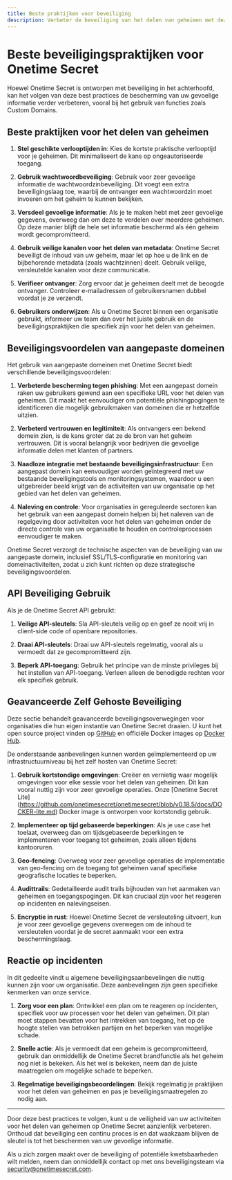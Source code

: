 ```yaml
---
title: Beste praktijken voor beveiliging
description: Verbeter de beveiliging van het delen van geheimen met deze best practices die specifiek zijn voor Onetime Secret, inclusief de beveiligingsvoordelen van aangepaste domeinen.
---
```


# Beste beveiligingspraktijken voor Onetime Secret

Hoewel Onetime Secret is ontworpen met beveiliging in het achterhoofd, kan het volgen van deze best practices de bescherming van uw gevoelige informatie verder verbeteren, vooral bij het gebruik van functies zoals Custom Domains.

## Beste praktijken voor het delen van geheimen

1. **Stel geschikte verlooptijden in**: Kies de kortste praktische verlooptijd voor je geheimen. Dit minimaliseert de kans op ongeautoriseerde toegang.

2. **Gebruik wachtwoordbeveiliging**: Gebruik voor zeer gevoelige informatie de wachtwoordzinbeveiliging. Dit voegt een extra beveiligingslaag toe, waarbij de ontvanger een wachtwoordzin moet invoeren om het geheim te kunnen bekijken.

3. **Versdeel gevoelige informatie**: Als je te maken hebt met zeer gevoelige gegevens, overweeg dan om deze te verdelen over meerdere geheimen. Op deze manier blijft de hele set informatie beschermd als één geheim wordt gecompromitteerd.

4. **Gebruik veilige kanalen voor het delen van metadata**: Onetime Secret beveiligt de inhoud van uw geheim, maar let op hoe u de link en de bijbehorende metadata (zoals wachtzinnen) deelt. Gebruik veilige, versleutelde kanalen voor deze communicatie.

5. **Verifieer ontvanger**: Zorg ervoor dat je geheimen deelt met de beoogde ontvanger. Controleer e-mailadressen of gebruikersnamen dubbel voordat je ze verzendt.

6. **Gebruikers onderwijzen**: Als u Onetime Secret binnen een organisatie gebruikt, informeer uw team dan over het juiste gebruik en de beveiligingspraktijken die specifiek zijn voor het delen van geheimen.

## Beveiligingsvoordelen van aangepaste domeinen

Het gebruik van aangepaste domeinen met Onetime Secret biedt verschillende beveiligingsvoordelen:

1. **Verbeterde bescherming tegen phishing**: Met een aangepast domein raken uw gebruikers gewend aan een specifieke URL voor het delen van geheimen. Dit maakt het eenvoudiger om potentiële phishingpogingen te identificeren die mogelijk gebruikmaken van domeinen die er hetzelfde uitzien.

2. **Verbeterd vertrouwen en legitimiteit**: Als ontvangers een bekend domein zien, is de kans groter dat ze de bron van het geheim vertrouwen. Dit is vooral belangrijk voor bedrijven die gevoelige informatie delen met klanten of partners.

3. **Naadloze integratie met bestaande beveiligingsinfrastructuur**: Een aangepast domein kan eenvoudiger worden geïntegreerd met uw bestaande beveiligingstools en monitoringsystemen, waardoor u een uitgebreider beeld krijgt van de activiteiten van uw organisatie op het gebied van het delen van geheimen.

4. **Naleving en controle**: Voor organisaties in gereguleerde sectoren kan het gebruik van een aangepast domein helpen bij het naleven van de regelgeving door activiteiten voor het delen van geheimen onder de directe controle van uw organisatie te houden en controleprocessen eenvoudiger te maken.

Onetime Secret verzorgt de technische aspecten van de beveiliging van uw aangepaste domein, inclusief SSL/TLS-configuratie en monitoring van domeinactiviteiten, zodat u zich kunt richten op deze strategische beveiligingsvoordelen.

## API Beveiliging Gebruik

Als je de Onetime Secret API gebruikt:

1. **Veilige API-sleutels**: Sla API-sleutels veilig op en geef ze nooit vrij in client-side code of openbare repositories.

2. **Draai API-sleutels**: Draai uw API-sleutels regelmatig, vooral als u vermoedt dat ze gecompromitteerd zijn.

3. **Beperk API-toegang**: Gebruik het principe van de minste privileges bij het instellen van API-toegang. Verleen alleen de benodigde rechten voor elk specifiek gebruik.

## Geavanceerde Zelf Gehoste Beveiliging

Deze sectie behandelt geavanceerde beveiligingsoverwegingen voor organisaties die hun eigen instantie van Onetime Secret draaien. U kunt het open source project vinden op [GitHub](https://github.com/onetimesecret/onetimesecret) en officiële Docker images op [Docker Hub](https://hub.docker.com/r/onetimesecret/onetimesecret).

De onderstaande aanbevelingen kunnen worden geïmplementeerd op uw infrastructuurniveau bij het zelf hosten van Onetime Secret:

1. **Gebruik kortstondige omgevingen**: Creëer en vernietig waar mogelijk omgevingen voor elke sessie voor het delen van geheimen. Dit kan vooral nuttig zijn voor zeer gevoelige operaties. Onze [Onetime Secret Lite] (https://github.com/onetimesecret/onetimesecret/blob/v0.18.5/docs/DOCKER-lite.md) Docker image is ontworpen voor kortstondig gebruik.

2. **Implementeer op tijd gebaseerde beperkingen**: Als je use case het toelaat, overweeg dan om tijdsgebaseerde beperkingen te implementeren voor toegang tot geheimen, zoals alleen tijdens kantooruren.

3. **Geo-fencing**: Overweeg voor zeer gevoelige operaties de implementatie van geo-fencing om de toegang tot geheimen vanaf specifieke geografische locaties te beperken.

4. **Audittrails**: Gedetailleerde audit trails bijhouden van het aanmaken van geheimen en toegangspogingen. Dit kan cruciaal zijn voor het reageren op incidenten en nalevingseisen.

5. **Encryptie in rust**: Hoewel Onetime Secret de versleuteling uitvoert, kun je voor zeer gevoelige gegevens overwegen om de inhoud te versleutelen voordat je de secret aanmaakt voor een extra beschermingslaag.


## Reactie op incidenten

In dit gedeelte vindt u algemene beveiligingsaanbevelingen die nuttig kunnen zijn voor uw organisatie. Deze aanbevelingen zijn geen specifieke kenmerken van onze service.

1. **Zorg voor een plan**: Ontwikkel een plan om te reageren op incidenten, specifiek voor uw processen voor het delen van geheimen. Dit plan moet stappen bevatten voor het intrekken van toegang, het op de hoogte stellen van betrokken partijen en het beperken van mogelijke schade.

2. **Snelle actie**: Als je vermoedt dat een geheim is gecompromitteerd, gebruik dan onmiddellijk de Onetime Secret brandfunctie als het geheim nog niet is bekeken. Als het wel is bekeken, neem dan de juiste maatregelen om mogelijke schade te beperken.

3. **Regelmatige beveiligingsbeoordelingen**: Bekijk regelmatig je praktijken voor het delen van geheimen en pas je beveiligingsmaatregelen zo nodig aan.

---

Door deze best practices te volgen, kunt u de veiligheid van uw activiteiten voor het delen van geheimen op Onetime Secret aanzienlijk verbeteren. Onthoud dat beveiliging een continu proces is en dat waakzaam blijven de sleutel is tot het beschermen van uw gevoelige informatie.

Als u zich zorgen maakt over de beveiliging of potentiële kwetsbaarheden wilt melden, neem dan onmiddellijk contact op met ons beveiligingsteam via security@onetimesecret.com.
